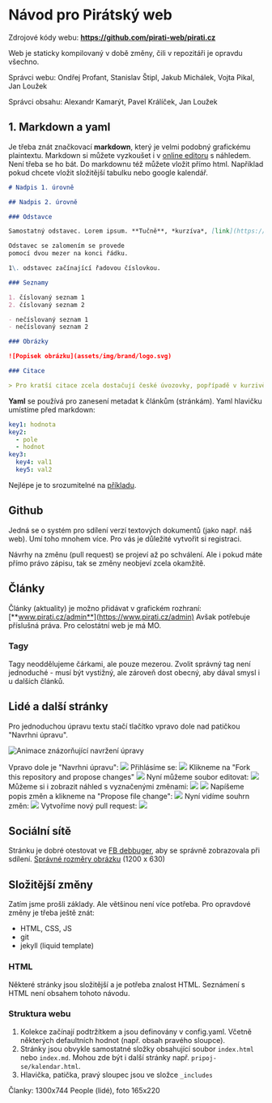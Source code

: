 # Návod pro Pirátský web

Zdrojové kódy webu: **https://github.com/pirati-web/pirati.cz**

Web je staticky kompilovaný v době změny, čili v repozitáři je opravdu všechno.

Správci webu: Ondřej Profant, Stanislav Štipl, Jakub Michálek, Vojta Pikal, Jan Loužek

Správci obsahu: Alexandr Kamarýt, Pavel Králíček, Jan Loužek

## 1. Markdown a yaml

Je třeba znát značkovací **markdown**, který je velmi podobný grafickému plaintextu.
Markdown si můžete vyzkoušet i v [online editoru](http://dillinger.io/) s náhledem.
Není třeba se ho bát. Do markdownu též můžete vložit přímo html. Například pokud chcete vložit složitější tabulku nebo google kalendář.

```md
# Nadpis 1. úrovně

## Nadpis 2. úrovně

### Odstavce

Samostatný odstavec. Lorem ipsum. **Tučně**, *kurzíva*, [link](https://www.pirati.cz)

Odstavec se zalomením se provede  
pomocí dvou mezer na konci řádku.

1\. odstavec začínající řadovou číslovkou.

### Seznamy

1. číslovaný seznam 1
2. číslovaný seznam 2

- nečíslovaný seznam 1
- nečíslovaný seznam 2

### Obrázky

![Popisek obrázku](assets/img/brand/logo.svg)

### Citace

> Pro kratší citace zcela dostačují české úvozovky, popřípadě v kurzivě. Nicméně pro delší citace je dobré větší zdůraznění.

```

**Yaml** se používá pro zanesení metadat k článkům (stránkám). Yaml hlavičku umístíme před markdown:

```Yaml
key1: hodnota
key2:
  - pole
  - hodnot
key3:
  key4: val1
  key5: val2
```

Nejlépe je to srozumitelné na [příkladu](https://raw.githubusercontent.com/pirati-web/pirati.cz/gh-pages/_people/ondrej-profant.md).

## Github

Jedná se o systém pro sdílení verzí textových dokumentů (jako např. náš web).
Umí toho mnohem více. Pro vás je důležité vytvořit si registraci.

Návrhy na změnu (pull request) se projeví až po schválení. Ale i pokud máte přímo právo zápisu, tak se změny neobjeví zcela okamžitě.

## Články

Články (aktuality) je možno přidávat v grafickém rozhraní:  
[**www.pirati.cz/admin**](https://www.pirati.cz/admin)
Avšak potřebuje příslušná práva. Pro celostátní web je má MO.

### Tagy

Tagy neoddělujeme čárkami, ale pouze mezerou.
Zvolit správný tag není jednoduché - musí být vystižný, ale zároveň dost obecný, aby dával smysl i u dalších článků.

## Lidé a další stránky

Pro jednoduchou úpravu textu stačí tlačítko vpravo dole nad patičkou "Navrhni úpravu".

![Animace znázorňující navržení úpravy](/assets/img/navod/uprava.gif)

Vpravo dole je "Navrhni úpravu":
![](/assets/img/navod/u1.png)
Přihlásíme se:
![](/assets/img/navod/u2.png)
Klikneme na "Fork this repository and propose changes"
![](/assets/img/navod/u3.png)
Nyní můžeme soubor editovat:
![](/assets/img/navod/u4.png)
Můžeme si i zobrazit náhled s vyznačenými změnami:
![](/assets/img/navod/u5.png)
![](/assets/img/navod/u6.png)
Napíšeme popis změn a klikneme na "Propose file change":
![](/assets/img/navod/u7.png)
Nyní vidíme souhrn změn:
![](/assets/img/navod/u8.png)
Vytvoříme nový pull request:
![](/assets/img/navod/u9.png)

## Sociální sítě

Stránku je dobré otestovat ve [FB debbuger](https://developers.facebook.com/tools/debug/), aby se správně zobrazovala při sdílení. [Správné rozměry obrázku](https://developers.facebook.com/docs/sharing/best-practices#images) (1200 x 630)

## Složitější změny

Zatím jsme prošli základy. Ale většinou není více potřeba. Pro opravdové změny je třeba ještě znát:

- HTML, CSS, JS
- git
- jekyll (liquid template)

### HTML

Některé stránky jsou složitější a je potřeba znalost HTML. Seznámení s HTML není obsahem tohoto návodu.

### Struktura webu

1. Kolekce začínají podtržítkem a jsou definovány v config.yaml. Včetně některých defaultních hodnot (např. obsah pravého sloupce).
2. Stránky jsou obvykle samostatné složky obsahující soubor `index.html` nebo `index.md`. Mohou zde být i další stránky např. `pripoj-se/kalendar.html`.
3. Hlavička, patička, pravý sloupec jsou ve složce `_includes`

Članky: 1300x744
People (lidé), foto 165x220
